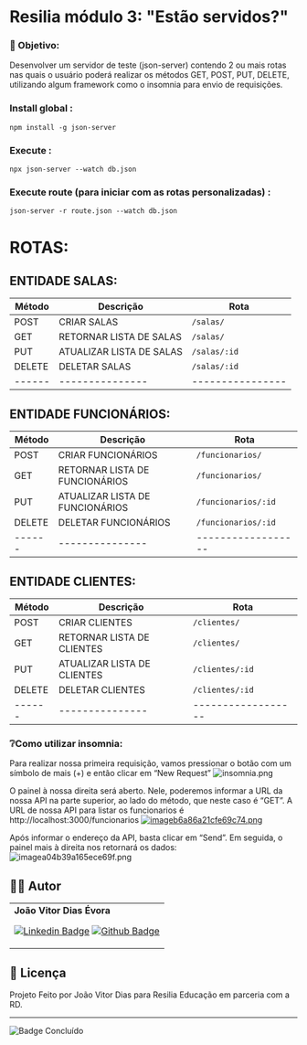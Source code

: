# Resilia módulo 3: "Estão servidos?"
###  <p>🎯 Objetivo:</p>
Desenvolver um servidor de teste (json-server) contendo 2 ou mais rotas nas quais o usuário poderá realizar os métodos GET, POST, PUT, DELETE, utilizando algum framework como o insomnia para envio de requisições.
###  Install global : 

    npm install -g json-server
    
###  Execute : 
    npx json-server --watch db.json
    
###  Execute route (para iniciar com as rotas personalizadas) : 
    json-server -r route.json --watch db.json

# ROTAS:

## ENTIDADE SALAS:

| Método | Descrição                     | Rota              |
| ------ | ----------------------------- | ----------------- |
| POST   | CRIAR SALAS                   | `/salas/`         |
| GET    | RETORNAR LISTA DE SALAS       | `/salas/`         |
| PUT    | ATUALIZAR LISTA DE SALAS      | `/salas/:id`      |
| DELETE | DELETAR SALAS                 | `/salas/:id`      |
| ------ | ---------------               | ----------------  |

## ENTIDADE FUNCIONÁRIOS:

| Método | Descrição                      | Rota               |
| ------ | -----------------------------  | ------------------ |
| POST   | CRIAR FUNCIONÁRIOS             | `/funcionarios/`   |
| GET    | RETORNAR LISTA DE FUNCIONÁRIOS | `/funcionarios/`   |
| PUT    | ATUALIZAR LISTA DE FUNCIONÁRIOS| `/funcionarios/:id`|
| DELETE | DELETAR FUNCIONÁRIOS           | `/funcionarios/:id`|
| ------ | ---------------                | ------------------ |


## ENTIDADE CLIENTES:

| Método | Descrição                      | Rota               |
| ------ | -----------------------------  | ------------------ |
| POST   | CRIAR CLIENTES                 | `/clientes/`       |
| GET    | RETORNAR LISTA DE CLIENTES     | `/clientes/`       |
| PUT    | ATUALIZAR LISTA DE CLIENTES    | `/clientes/:id`    |
| DELETE | DELETAR CLIENTES               | `/clientes/:id`    |
| ------ | ---------------                | ------------------ |

### ❔Como utilizar insomnia:
Para realizar nossa primeira requisição, vamos pressionar o botão com um símbolo de mais (+) e então clicar em “New Request”
![insomnia.png](https://www.imagemhost.com.br/images/2023/02/10/insomnia.png)

O painel à nossa direita será aberto. Nele, poderemos informar a URL da nossa API na parte superior, ao lado do método, que neste caso é “GET”. A URL de nossa API para listar os funcionarios é http://localhost:3000/funcionarios
[![imageb6a86a21cfe69c74.png](https://www.imagemhost.com.br/images/2023/02/10/imageb6a86a21cfe69c74.png)](https://www.imagemhost.com.br/image/rI714J)

Após informar o endereço da API, basta clicar em “Send”. Em seguida, o painel mais à direita nos retornará os dados:
![imagea04b39a165ece69f.png](https://www.imagemhost.com.br/images/2023/02/10/imagea04b39a165ece69f.png)

## 🦸‍♂️ Autor

<table>
<tr>
<td>
<b>João Vitor Dias Évora</b>
<br>

[![Linkedin Badge](https://img.shields.io/badge/joaovitorevora-0077B5?style=for-the-badge&logo=linkedin&logoColor=white&link=https://www.linkedin.com/in/joaovitorevora/)](https://www.linkedin.com/in/joaovitorevora/) [![Github Badge](https://img.shields.io/badge/joaovitorevora-100000?style=for-the-badge&logo=github&logoColor=whitee&link=https://github.com/joaovitorevora)](https://github.com/joaovitorevora)

</table>

## 📝 Licença

Projeto Feito por João Vitor Dias para Resilia Educação em parceria com a RD.

---
![Badge Concluído](http://img.shields.io/static/v1?label=STATUS&message=CONCLUÍDO&color=GREEN&style=for-the-badge)
